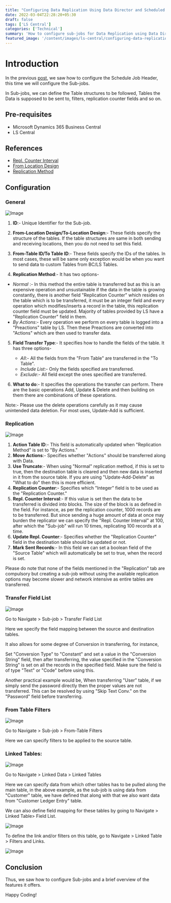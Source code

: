 ```yaml
---
title: "Configuring Data Replication Using Data Director and Scheduled Jobs in LS Part 2"
date: 2022-03-04T22:28:20+05:30
draft: false
tags: ['LS Central']
categories: ['Technical']
summary: 'How to configure sub-jobs for Data Replication using Data Director and Scheduled Jobs in LS v16'
featured_image: '/content/images/ls-central/configuring-data-replication-using-data-director-and-scheduled-jobs-in-LS-part-2/Image7.png'
---
```


# Introduction
In the previous [post](/posts/ls-central/configuring-data-replication-using-data-director-and-scheduled-jobs-in-LS-part-2/), we saw how to configure the Schedule Job Header, this time we will configure the Sub-jobs.

In Sub-jobs, we can define the Table structures to be followed, Tables the Data is supposed to be sent to, filters, replication counter fields and so on. 

## Pre-requisites
- Microsoft Dynamics 365 Business Central 
- LS Central

## References
- [Repl. Counter Interval](https://help.lscentral.lsretail.com/Content/Fields/T_99001588_5008.htm)
- [From Location Design](https://help.lscentral.lsretail.com/Content/Fields/T_99001588_8.htm)
- [Replication Method](https://help.lscentral130.lsretail.com/Content/Fields/T_99001588_3.htm)


## Configuration

### General 

<!-- ![Image](https://i.ibb.co/XFxNHGN/image.png) -->
![Image](/content/images/ls-central/configuring-data-replication-using-data-director-and-scheduled-jobs-in-LS-part-2/Image1.png)

1. **ID**:- Unique Identifier for the Sub-job.

2. **From-Location Design/To-Location Design**:- These fields specify the structure of the tables. If the table structures are same in both sending and receiving locations, then you do not need to set this field.

3. **From-Table ID/To Table ID**:- These fields specify the IDs of the tables. In most cases, these will be same only exception would be when you want to send data to custom Tables from BC/LS Tables.

4. **Replication Method**:- It has two options-
- *Normal* :- In this method the entire table is transferred but as this is an expensive operation and unsustainable if the data in the table is growing constantly, 
there is another field "Replication Counter" which resides on the table which is to be transferred, it must be an integer field and every operation which modifies/inserts a record in the table, 
this replication counter field must be updated. 
Majority of tables provided by LS have a "Replication Counter" field in them.
- *By Actions*:- Every operation we perform on every table is logged into a "Preactions" table by LS. Then these Preactions are converted into "Actions" which are then used to transfer data.

5. **Field Transfer Type**:- It specifies how to handle the fields of the table. It has three options-
    - *All*:- All the fields from the "From Table" are transferred in the "To Table".
    - *Include List*:- Only the fields specified are transferred.
    - *Exclude*:- All field except the ones specified are transferred.

6. **What to do**:- It specifies the operations the transfer can perform. There are the basic operations Add, Update & Delete and then building on them there are combinations of these operations. 

Note:- Please use the delete operations carefully as it may cause unintended data deletion. For most uses, Update-Add is sufficient.

### Replication

<!-- ![Image](https://i.ibb.co/6FzDJJ5/image.png) -->
![Image](/content/images/ls-central/configuring-data-replication-using-data-director-and-scheduled-jobs-in-LS-part-2/Image2.png)

1. **Action Table ID**:- This field is automatically updated when "Replication Method" is set to "By Actions."
2. **Move Actions**:- Specifies whether "Actions" should be transferred along with Data.
3. **Use Truncate**:- When using "Normal" replication method, if this is set to true, then the destination table is cleared and then new data is inserted in it from the source table. If you are using "Update-Add-Delete" as "What to do" then this is more efficient.
4. **Replication Counter**:- Specifies which "Integer" field is to be used as the "Replication Counter."
5. **Repl. Counter Interval**:- If this value is set then the data to be transferred is divided into blocks. The size of the block is as defined in the field. 
For instance, as per the replication counter, 1000 records are to be transferred. But since sending a huge amount of data at once may burden the replicator we can specify the "Repl. Counter Interval" at 100, after which the "Sub-job" will run 10 times, replicating 100 records at a time.
6. **Update Repl. Counter**:- Specifies whether the "Replication Counter" field in the destination table should be updated or not.
7. **Mark Sent Records**:- In this field we can set a boolean field of the "Source Table" which will automatically be set to true, when the record is set.

Please do note that none of the fields mentioned in the "Replication" tab are compulsory but creating a sub-job without using the available replication options may become slower and network intensive as entire tables are transferred.

### Transfer Field List

<!-- ![Image](https://i.ibb.co/C9H8Pmr/image.png) -->
![Image](/content/images/ls-central/configuring-data-replication-using-data-director-and-scheduled-jobs-in-LS-part-2/Image3.png)

Go to Navigate > Sub-job > Transfer Field List

Here we specify the field mapping between the source and destination tables.

It also allows for some degree of Conversion in transferring, for instance, 

Set "Conversion Type" to "Constant" and set a value in the "Conversion String" field, then after transferring, the value specified in the "Conversion String" is set on all the records in the specified field. Make sure the field is of type "Text" or "Code" before using this.

Another practical example would be, When transferring "User" table, if we simply send the password directly then the proper values are not transferred. This can be resolved by using "Skip Text Conv." on the "Password" field before transferring.

### From Table Filters

<!-- ![Image](https://i.ibb.co/wJqDzRV/image.png) -->
![Image](/content/images/ls-central/configuring-data-replication-using-data-director-and-scheduled-jobs-in-LS-part-2/Image4.png)

Go to Navigate > Sub-job > From-Table Filters

Here we can specify filters to be applied to the source table. 

### Linked Tables:

<!-- ![Image](https://i.ibb.co/F52KxYB/image.png) -->
![Image](/content/images/ls-central/configuring-data-replication-using-data-director-and-scheduled-jobs-in-LS-part-2/Image5.png)

Go to Navigate > Linked Data > Linked Tables

Here we can specify data from which other tables has to be pulled along the main table, in the above example, as the sub-job is using data from "Customer" table, we have defined that along with that we also want data from "Customer Ledger Entry" table.

We can also define field mapping for these tables by going to Navigate > Linked Table> Field List.

<!-- ![Image](https://i.ibb.co/C5TXbH4/image.png) -->
![Image](/content/images/ls-central/configuring-data-replication-using-data-director-and-scheduled-jobs-in-LS-part-2/Image6.png)

To define the link and/or filters on this table, go to Navigate > Linked Table > Filters and Links.

<!-- ![Image](https://i.ibb.co/f1x0H0F/image.png) -->
![Image](/content/images/ls-central/configuring-data-replication-using-data-director-and-scheduled-jobs-in-LS-part-2/Image7.png)

## Conclusion

Thus, we saw how to configure Sub-jobs and a brief overview of the features it offers.

Happy Coding!